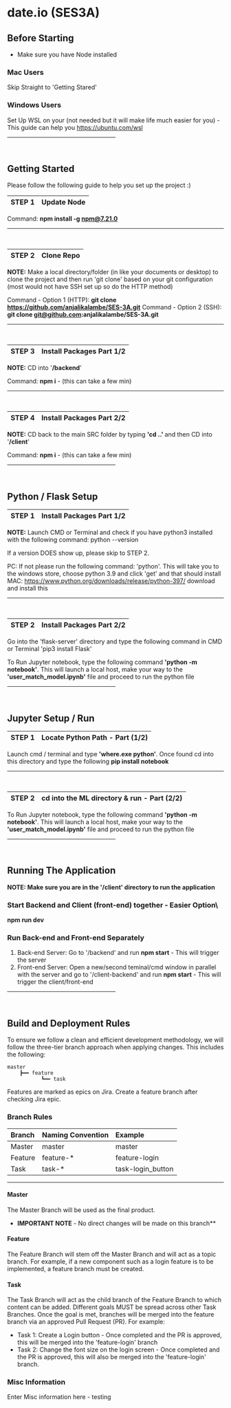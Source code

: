 # date.io (SES3A)

## Before Starting
* Make sure you have Node installed 

### Mac Users
Skip Straight to 'Getting Stared'

### Windows Users
Set Up WSL on your (not needed but it will make life much easier for you) - This guide can help you https://ubuntu.com/wsl

<hr style="width:50%">
<br>

## Getting Started

Please follow the following guide to help you set up the project :) 


| STEP 1 |Update Node              |
|:-------|:------------------------|

Command: <b>npm install -g npm@7.21.0</b>

<hr>
<br>

| STEP 2 |Clone Repo               |
|:-------|:------------------------|

<b>NOTE:</b> Make a local directory/folder (in like your documents or desktop) to clone the project and then run 'git clone' based on your git configuration (most would not have SSH set up so do the HTTP method)  

Command - Option 1 (HTTP): <b>git clone https://github.com/anjalikalambe/SES-3A.git</b>
Command - Option 2 (SSH):  <b>git clone git@github.com:anjalikalambe/SES-3A.git</b> 

<hr>
<br>

| STEP 3 |Install Packages Part 1/2|
|:-------|:------------------------|                    

<b>NOTE:</b> CD into '<b>/backend</b>' 

Command: <b>npm i</b> - (this can take a few min) 

<hr>
<br>

| STEP 4 |Install Packages Part 2/2|
|:-------|:------------------------|  

<b>NOTE:</b>
CD back to the main SRC folder by typing <b> 'cd ..' </b> and then CD into '<b>/client</b>'

Command: <b>npm i</b> - (this can take a few min)  

<hr style="width:50%">
<br>

## Python / Flask Setup

| STEP 1 |Install Packages Part 1/2|
|:-------|:------------------------|  

<b>NOTE:</b>
Launch CMD or Terminal and check if you have python3 installed with the following command: python --version

If a version DOES show up, please skip to STEP 2. 

PC: If not please run the following command: 'python'. This will take you to the windows store, choose python 3.9 and click 'get' and that should install
MAC: https://www.python.org/downloads/release/python-397/ download and install this 

<hr>
<br>

| STEP 2 |Install Packages Part 2/2|
|:-------|:------------------------| 

Go into the 'flask-server' directory and type the following command in CMD or Terminal 'pip3 install Flask'

To Run Jupyter notebook, type the following command <b>'python -m notebook'</b>. This will launch a local host, make your way to the <b>'user_match_model.ipynb'</b> file and proceed to run the python file
    
<hr style="width:50%">
<br>

## Jupyter Setup / Run

| STEP 1 |Locate Python Path - Part (1/2)            |
|:-------|:------------------------------------------|  

Launch cmd / terminal and type <b>'where.exe python'</b>. Once found cd into this directory and type the following <b>pip install notebook</b>

<hr>
<br>
    
| STEP 2 |cd into the ML directory & run - Part (2/2)|
|:-------|:------------------------------------------|  

To Run Jupyter notebook, type the following command <b>'python -m notebook'</b>. This will launch a local host, make your way to the <b>'user_match_model.ipynb'</b> file and proceed to run the python file
    
<hr style="width:50%">
<br>

## Running The Application
<b>NOTE: Make sure you are in the '/client' directory to run the application</b>

### Start Backend and Client (front-end) together - Easier Option\
<b>npm run dev</b>

### Run Back-end and Front-end Separately
1) Back-end Server: Go to '/backend' and run <b>npm start</b> - This will trigger the server
2) Front-end Server: Open a new/second teminal/cmd window in parallel with the server and go to '/client-backend' and run <b>npm start</b> - This will trigger the client/front-end

<hr style="width:50%">
<br>

## Build and Deployment Rules
To ensure we follow a clean and efficient development methodology, we will follow the three-tier branch approach when applying changes. This includes the following:

```
master
    ┣━━ feature
           ┗━━ task
```
Features are marked as epics on Jira. Create a feature branch after checking Jira epic. 

### Branch Rules

| Branch  | Naming Convention| Example           |
|:--------|:-----------------|:------------------|
| Master  | master           | master            |
| Feature | feature-*        | feature-login     |    
| Task    | task-*           | task-login_button |

***

#### Master

The Master Branch will be used as the final product.
* <b>IMPORTANT NOTE</b> - No direct changes will be made on this branch**

#### Feature

The Feature Branch will stem off the Master Branch and will act as a topic branch. For example, if a new component such as a login feature is to be implemented, a feature branch must be created.

#### Task

The Task Branch will act as the child branch of the Feature Branch to which content can be added. Different goals MUST be spread across other Task Branches. Once the goal is met, branches will be merged into the feature branch via an approved Pull Request (PR). For example:
* Task 1: Create a Login button - Once completed and the PR is approved, this will be merged into the 'feature-login' branch
* Task 2: Change the font size on the login screen - Once completed and the PR is approved, this will also be merged into the 'feature-login' branch. 

### Misc Information

Enter Misc information here - testing
